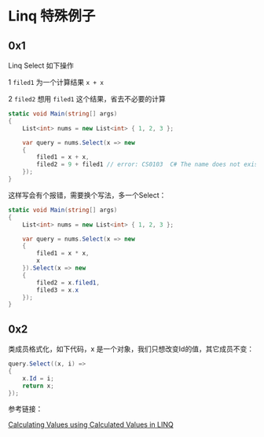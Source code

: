# Linq 特殊例子

## 0x1

Linq Select 如下操作

1 `filed1` 为一个计算结果 `x + x`

2 `filed2` 想用 `filed1` 这个结果，省去不必要的计算

```c#
static void Main(string[] args)
{
    List<int> nums = new List<int> { 1, 2, 3 };

    var query = nums.Select(x => new
    {
        filed1 = x + x,
        filed2 = 9 + filed1 // error: CS0103  C# The name does not exist in the current context
    });
}
```

这样写会有个报错，需要换个写法，多一个Select：

```c#
static void Main(string[] args)
{
    List<int> nums = new List<int> { 1, 2, 3 };

    var query = nums.Select(x => new
    {
        filed1 = x * x,
        x
    }).Select(x => new
    {
        filed2 = x.filed1,
        filed3 = x.x
    });
}
```

## 0x2

类成员格式化，如下代码，x 是一个对象，我们只想改变Id的值，其它成员不变：

```c#
query.Select((x, i) =>
{
    x.Id = i;
    return x;
});
```

参考链接：

[Calculating Values using Calculated Values in LINQ](https://buildplease.com/pages/linq-subexpressions/)
